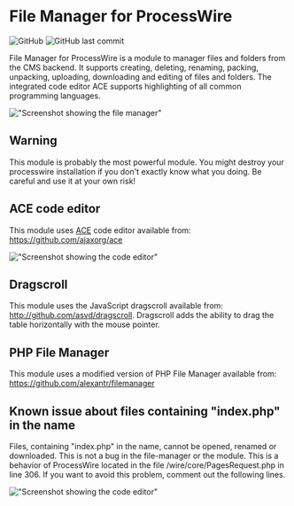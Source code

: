 # File Manager for ProcessWire

![GitHub](https://img.shields.io/github/license/techcnet/ProcessFileManager)
![GitHub last commit](https://img.shields.io/github/last-commit/techcnet/ProcessFileManager)

File Manager for ProcessWire is a module to manager files and folders from the CMS backend. It supports creating, deleting, renaming, packing, unpacking, uploading, downloading and editing of files and folders. The integrated code editor ACE supports highlighting of all common programming languages.

!["Screenshot showing the file manager"](https://tech-c.net/site/assets/files/1199/screenshot.jpg)

## Warning
This module is probably the most powerful module. You might destroy your processwire installation if you don't exactly know what you doing. Be careful and use it at your own risk!

## ACE code editor
This module uses [ACE](https://ace.c9.io/ "ACE") code editor available from: https://github.com/ajaxorg/ace

!["Screenshot showing the code editor"](https://tech-c.net/site/assets/files/1199/ace.jpg)

## Dragscroll
This module uses the JavaScript dragscroll available from: http://github.com/asvd/dragscroll. Dragscroll adds the ability to drag the table horizontally with the mouse pointer.

## PHP File Manager
This module uses a modified version of PHP File Manager available from: https://github.com/alexantr/filemanager

## Known issue about files containing "index.php" in the name
Files, containing "index.php" in the name, cannot be opened, renamed or downloaded. This is not a bug in the file-manager or the module. This is a behavior of ProcessWire located in the file /wire/core/PagesRequest.php in line 306. If you want to avoid this problem, comment out the following lines.

!["Screenshot showing the code editor"](https://tech-c.net/site/assets/files/1199/pagesrequest.jpg)
